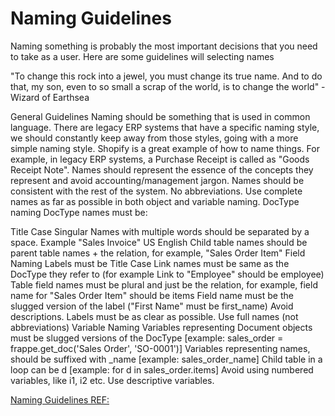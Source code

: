 # Naming Guidelines

Naming something is probably the most important decisions that you need to take as a user. Here are some guidelines will selecting names

"To change this rock into a jewel, you must change its true name. And to do that, my son, even to so small a scrap of the world, is to change the world" - Wizard of Earthsea

General Guidelines
Naming should be something that is used in common language. There are legacy ERP systems that have a specific naming style, we should constantly keep away from those styles, going with a more simple naming style. Shopify is a great example of how to name things. For example, in legacy ERP systems, a Purchase Receipt is called as "Goods Receipt Note".
Names should represent the essence of the concepts they represent and avoid accounting/management jargon.
Names should be consistent with the rest of the system.
No abbreviations. Use complete names as far as possible in both object and variable naming.
DocType naming
DocType names must be:

Title Case
Singular
Names with multiple words should be separated by a space. Example "Sales Invoice"
US English
Child table names should be parent table names + the relation, for example, "Sales Order Item"
Field Naming
Labels must be Title Case
Link names must be same as the DocType they refer to (for example Link to "Employee" should be employee)
Table field names must be plural and just be the relation, for example, field name for "Sales Order Item" should be items
Field name must be the slugged version of the label ("First Name" must be first_name)
Avoid descriptions. Labels must be as clear as possible.
Use full names (not abbreviations)
Variable Naming
Variables representing Document objects must be slugged versions of the DocType [example: sales_order = frappe.get_doc('Sales Order', 'SO-0001')]
Variables representing names, should be suffixed with _name [example: sales_order_name]
Child table in a loop can be d [example: for d in sales_order.items]
Avoid using numbered variables, like i1, i2 etc. Use descriptive variables.

[Naming Guidelines REF:](https://github.com/frappe/erpnext/wiki/Naming-Guidelines)